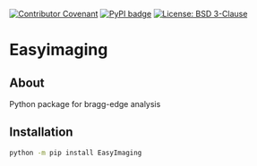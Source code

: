 [![Contributor Covenant](https://img.shields.io/badge/Contributor%20Covenant-2.1-4baaaa.svg)](CODE_OF_CONDUCT.md)
[![PyPI badge](http://img.shields.io/pypi/v/EasyImaging.svg)](https://pypi.python.org/pypi/EasyImaging)
[![License: BSD 3-Clause](https://img.shields.io/badge/License-BSD%203--Clause-blue.svg)](LICENSE)

# Easyimaging

## About

Python package for bragg-edge analysis

## Installation

```sh
python -m pip install EasyImaging
```
